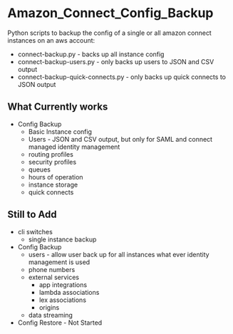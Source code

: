 # Amazon_Connect_Config_Backup
Python scripts to backup the config of a single or all amazon connect instances on an aws account:
- connect-backup.py - backs up all instance config
- connect-backup-users.py - only backs up users to JSON and CSV output
- connect-backup-quick-connects.py - only backs up quick connects to JSON output 

## What Currently works
- Config Backup
    - Basic Instance config
    - Users - JSON and CSV output, but only for SAML and connect managed identity management
    - routing profiles
    - security profiles
    - queues
    - hours of operation
    - instance storage
    - quick connects
## Still to Add
- cli switches
    - single instance backup 
- Config Backup
    - users - allow user back up for all instances what ever identity management is used
    - phone numbers
    - external services
        - app integrations 
        - lambda associations
        - lex associations
        - origins
    - data streaming
- Config Restore - Not Started
